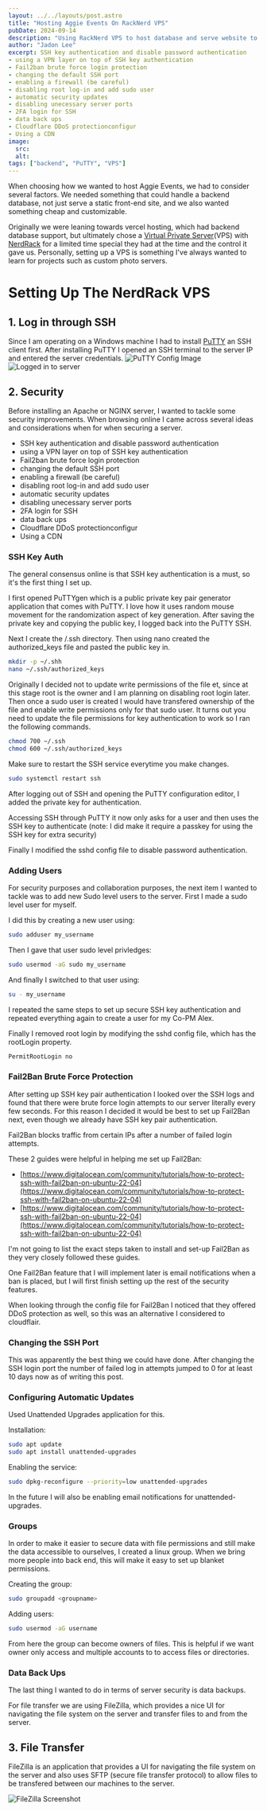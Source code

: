 ```yaml
---
layout: ../../layouts/post.astro
title: "Hosting Aggie Events On RackNerd VPS"
pubDate: 2024-09-14
description: "Using RackNerd VPS to host database and serve website to users."
author: "Jadon Lee"
excerpt: SSH key authentication and disable password authentication
- using a VPN layer on top of SSH key authentication
- Fail2ban brute force login protection
- changing the default SSH port
- enabling a firewall (be careful)
- disabling root log-in and add sudo user
- automatic security updates
- disabling unecessary server ports
- 2FA login for SSH
- data back ups
- Cloudflare DDoS protectionconfigur
- Using a CDN
image:
  src:
  alt:
tags: ["backend", "PuTTY", "VPS"]
---
```


When choosing how we wanted to host Aggie Events, we had to consider several factors. We needed something that could handle a backend database, not just serve a static front-end site, and we also wanted something cheap and customizable.

Originally we were leaning towards vercel hosting, which had backend database support, but ultimately chose a [Virtual Private Server](https://cloud.google.com/learn/what-is-a-virtual-private-server)(VPS) with [NerdRack](https://www.racknerd.com/) for a limited time special they had at the time and the control it gave us. Personally, setting up a VPS is something I've always wanted to learn for projects such as custom photo servers.

# Setting Up The NerdRack VPS

## 1. Log in through SSH

Since I am operating on a Windows machine I had to install [PuTTY](https://www.putty.org/) an SSH client first. After installing PuTTY I opened an SSH terminal to the server IP and entered the server credentials.
![PuTTY Config Image](../../images/first_blog_post/PuTTY_Config.png)
![Logged in to server](../../images/first_blog_post/Logged_In_Putty.png)

## 2. Security

Before installing an Apache or NGINX server, I wanted to tackle some security improvements. When browsing online I came across several ideas and considerations when for when securing a server.

- SSH key authentication and disable password authentication
- using a VPN layer on top of SSH key authentication
- Fail2ban brute force login protection
- changing the default SSH port
- enabling a firewall (be careful)
- disabling root log-in and add sudo user
- automatic security updates
- disabling unecessary server ports
- 2FA login for SSH
- data back ups
- Cloudflare DDoS protectionconfigur
- Using a CDN

### SSH Key Auth

The general consensus online is that SSH key authentication is a must, so it's the first thing I set up.

I first opened PuTTYgen which is a public private key pair generator application that comes with PuTTY. I love how it uses random mouse movement for the randomization aspect of key generation. After saving the private key and copying the public key, I logged back into the PuTTY SSH.

Next I create the /.ssh directory. Then using nano created the authorized_keys file and pasted the public key in.

``` bash
mkdir -p ~/.shh
nano ~/.ssh/authorized_keys
```

Originally I decided not to update write permissions of the file et, since at this stage root is the owner and I am planning on disabling root login later. Then once a sudo user is created I would have transfered ownership of the file and enable write permissions only for that sudo user. It turns out you need to update the file permissions for key authentication to work so I ran the following commands.

```bash
chmod 700 ~/.ssh
chmod 600 ~/.ssh/authorized_keys
```

Make sure to restart the SSH service everytime you make changes.

```bash
sudo systemctl restart ssh
```

After logging out of SSH and opening the PuTTY configuration editor, I added the private key for authentication.

Accessing SSH through PuTTY it now only asks for a user and then uses the SSH key to authenticate (note: I did make it require a passkey for using the SSH key for extra security)

Finally I modified the sshd config file to disable password authentication.

### Adding Users

For security purposes and collaboration purposes, the next item I wanted to tackle was to add new Sudo level users to the server. First I made a sudo level user for myself.

I did this by creating a new user using:

```bash
sudo adduser my_username
```

Then I gave that user sudo level privledges:

```bash
sudo usermod -aG sudo my_username
```

And finally I switched to that user using:

```bash
su - my_username
```

I repeated the same steps to set up secure SSH key authentication and repeated everything again to create a user for my Co-PM Alex.

Finally I removed root login by modifying the sshd config file, which has the rootLogin property.

```bash
PermitRootLogin no
```

### Fail2Ban Brute Force Protection

After setting up SSH key pair authentication I looked over the SSH logs and found that there were brute force login attempts to our server literally every few seconds. For this reason I decided it would be best to set up Fail2Ban next, even though we already have SSH key pair authentication.

Fail2Ban blocks traffic from certain IPs after a number of failed login attempts.

These 2 guides were helpful in helping me set up Fail2Ban:

- [https://www.digitalocean.com/community/tutorials/how-to-protect-ssh-with-fail2ban-on-ubuntu-22-04](https://www.digitalocean.com/community/tutorials/how-to-protect-ssh-with-fail2ban-on-ubuntu-22-04)
- [https://www.digitalocean.com/community/tutorials/how-to-protect-ssh-with-fail2ban-on-ubuntu-22-04](https://www.digitalocean.com/community/tutorials/how-to-protect-ssh-with-fail2ban-on-ubuntu-22-04)

I'm not going to list the exact steps taken to install and set-up Fail2Ban as they very closely followed these guides.

One Fail2Ban feature that I will implement later is email notifications when a ban is placed, but I will first finish setting up the rest of the security features.

When looking through the config file for Fail2Ban I noticed that they offered DDoS protection as well, so this was an alternative I considered to cloudflair.

### Changing the SSH Port

This was apparently the best thing we could have done. After changing the SSH login port the number of failed log in attempts jumped to 0 for at least 10 days now as of writing this post.

### Configuring Automatic Updates

Used Unattended Upgrades application for this.

Installation:

```bash
sudo apt update
sudo apt install unattended-upgrades
```

Enabling the service:

```bash
sudo dpkg-reconfigure --priority=low unattended-upgrades
```

In the future I will also be enabling email notifications for unattended-upgrades.

### Groups

In order to make it easier to secure data with file permissions and still make the data accessible to ourselves, I created a linux group. When we bring more people into back end, this will make it easy to set up blanket permissions.

Creating the group:

```bash
sudo groupadd <groupname>
```

Adding users:

```bash
sudo usermod -aG username
```

From here the group can become owners of files. This is helpful if we want owner only access and multiple accounts to to access files or directories.

### Data Back Ups

The last thing I wanted to do in terms of server security is data backups.

For file transfer we are using FileZilla, which provides a nice UI for navigating the file system on the server and transfer files to and from the server.



## 3. File Transfer

FileZilla is an application that provides a UI for navigating the file system on the server and also uses SFTP (secure file transfer protocol) to allow files to be transfered between our machines to the server.

![FileZilla Screenshot](FileZilla.png)


